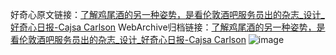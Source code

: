 好奇心原文链接：[了解鸡尾酒的另一种姿势，是看伦敦酒吧服务员出的杂志_设计_好奇心日报-Cajsa Carlson](https://www.qdaily.com/articles/10569.html)
WebArchive归档链接：[了解鸡尾酒的另一种姿势，是看伦敦酒吧服务员出的杂志_设计_好奇心日报-Cajsa Carlson](http://web.archive.org/web/20190623160801/https://www.qdaily.com/articles/10569.html)
![image](http://ww3.sinaimg.cn/large/007d5XDply1g3w1yq0okmj30u03ej1kx)